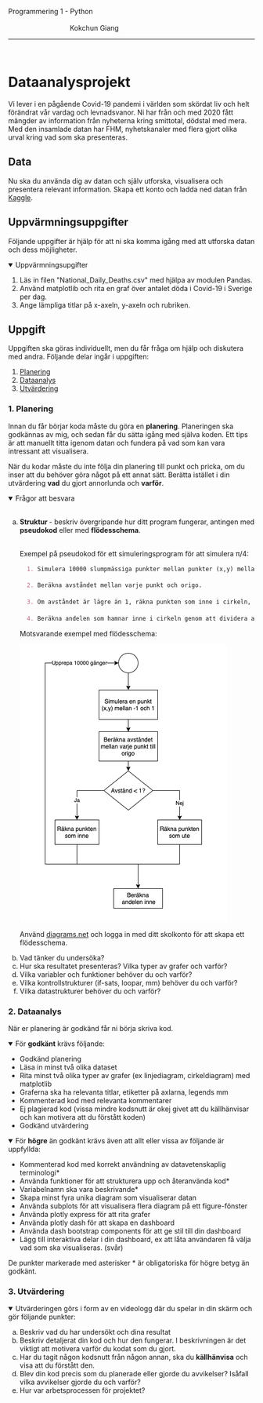

<p> Programmering 1 - Python &ensp;&emsp;&emsp;&emsp;&emsp;&emsp;&emsp;&emsp;&emsp;&emsp;&emsp;&emsp;&emsp;&emsp;&emsp;&emsp;&emsp;&ensp;&emsp;&emsp;&emsp;&emsp;&emsp;&emsp;&emsp;&emsp;&emsp;&emsp;&emsp;&emsp;&emsp;&emsp;&emsp;&emsp;&ensp;&emsp;&emsp;&emsp;&emsp;&emsp;&emsp;&emsp;&emsp;&emsp;&emsp;&emsp;Kokchun Giang </p>
<hr>
<br>

# Dataanalysprojekt 

Vi lever i en pågående Covid-19 pandemi i världen som skördat liv och helt förändrat vår vardag och levnadsvanor. Ni har från och med 2020 fått mängder av information från nyheterna kring smittotal, dödstal med mera. Med den insamlade datan har FHM, nyhetskanaler med flera gjort olika urval kring vad som ska presenteras. 

## Data

Nu ska du använda dig av datan och själv utforska, visualisera och presentera relevant information. Skapa ett konto och ladda ned datan från [Kaggle](https://www.kaggle.com/vascodegama/sweden-covid19-data).

## Uppvärmningsuppgifter

Följande uppgifter är hjälp för att ni ska komma igång med att utforska datan och dess möjligheter.  

<details open>

<summary>Uppvärmningsupgifter </summary>

1. Läs in filen "National_Daily_Deaths.csv" med hjälpa av modulen Pandas.
2. Använd matplotlib och rita en graf över antalet döda i Covid-19 i Sverige per dag. 
3. Ange lämpliga titlar på x-axeln, y-axeln och rubriken.

</details>

## Uppgift
Uppgiften ska göras individuellt, men du får fråga om hjälp och diskutera med andra. Följande delar ingår i uppgiften:

1. [Planering](#1.-planering)
2. [Dataanalys](#2.-dataanalys)
3. [Utvärdering](#3.-utvärdering)


### 1. Planering

Innan du får börjar koda måste du göra en <b>planering</b>. Planeringen ska godkännas av mig, och sedan får du sätta igång med själva koden. Ett tips är att manuellt titta igenom datan och fundera på vad som kan vara intressant att visualisera.

När du kodar måste du inte följa din planering till punkt och pricka, om du inser att du behöver göra något på ett annat sätt. Berätta istället i din utvärdering <b>vad</b> du gjort annorlunda och <b>varför</b>.

<details open>

<summary>Frågor att besvara </summary>
<br>

<ol type="a">
  <li><b> Struktur </b>- beskriv övergripande hur ditt program fungerar, antingen med <b>pseudokod</b> eller med <b>flödesschema</b>. 
  <br><br>

  Exempel på pseudokod för ett simuleringsprogram för att simulera &pi;/4: 
  ```md
    1. Simulera 10000 slumpmässiga punkter mellan punkter (x,y) mellan -1 och 1.

    2. Beräkna avståndet mellan varje punkt och origo.

    3. Om avståndet är lägre än 1, räkna punkten som inne i cirkeln, annars ute.

    4. Beräkna andelen som hamnar inne i cirkeln genom att dividera antalet inne med totalt antal simulerade punkter. 
  ```

  Motsvarande exempel med flödesschema: 

![alt text](https://github.com/NTI-Kronhus/TE19CD-PRRPRR01/blob/master/assets/Simulera_pi_FC.png?raw=true "Flow chart")

  Använd [diagrams.net](https://www.diagrams.net/) och logga in med ditt skolkonto för att skapa ett flödesschema. 
  </li>
  <li>Vad tänker du undersöka?</li>
  <li>Hur ska resultatet presenteras? Vilka typer av grafer och varför? </li>
  <li>Vilka variabler och funktioner behöver du och varför?</li>
  <li>Vilka kontrollstrukturer (if-sats, loopar, mm) behöver du och varför?</li>
  <li>Vilka datastrukturer behöver du och varför?</li>
</ol>

</details>

### 2. Dataanalys

När er planering är godkänd får ni börja skriva kod. 
<details open>
<summary>För <b>godkänt</b> krävs följande:</summary>

- Godkänd planering
- Läsa in minst två olika dataset
- Rita minst två olika typer av grafer (ex linjediagram, cirkeldiagram) med matplotlib
- Graferna ska ha relevanta titlar, etiketter på axlarna, legends mm  
- Kommenterad kod med relevanta kommentarer
- Ej plagierad kod (vissa mindre kodsnutt är okej givet att du källhänvisar och kan motivera att du förstått koden)
- Godkänd utvärdering
</details>

<details open>
<summary>För <b>högre</b> än godkänt krävs även att allt eller vissa av följande är uppfyllda:</summary>

- Kommenterad kod med korrekt användning av datavetenskaplig terminologi*
- Använda funktioner för att strukturera upp och återanvända kod*
- Variabelnamn ska vara beskrivande*
- Skapa minst fyra unika diagram som visualiserar datan
- Använda subplots för att visualisera flera diagram på ett figure-fönster
- Använda plotly express för att rita grafer
- Använda plotly dash för att skapa en dashboard
- Använda dash bootstrap components för att ge stil till din dashboard
- Lägg till interaktiva delar i din dashboard, ex att låta användaren få välja vad som ska visualiseras. (svår)

De punkter markerade med asterisker * är obligatoriska för högre betyg än godkänt.
</details>

### 3. Utvärdering

<details open>

<summary>Utvärderingen görs i form av en videologg där du spelar in din skärm och gör följande punkter:</summary>

<ol type="a">
  <li>Beskriv vad du har undersökt och dina resultat</li>
  <li>Beskriv detaljerat din kod och hur den fungerar. I beskrivningen är det viktigt att motivera varför du kodat som du gjort.</li>
  <li>Har du tagit någon kodsnutt från någon annan, ska du <b>källhänvisa</b> och visa att du förstått den.</li>
  <li>Blev din kod precis som du planerade eller gjorde du avvikelser? Isåfall vilka avvikelser gjorde du och varför?</li>
  <li>Hur var arbetsprocessen för projektet?</li>

</details>